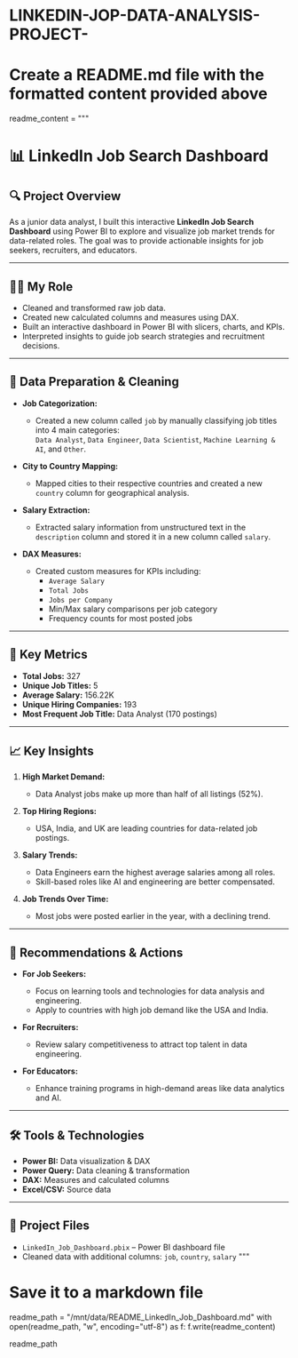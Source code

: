 # LINKEDIN-JOP-DATA-ANALYSIS-PROJECT-
# Create a README.md file with the formatted content provided above

readme_content = """
# 📊 LinkedIn Job Search Dashboard

## 🔍 Project Overview
As a junior data analyst, I built this interactive **LinkedIn Job Search Dashboard** using Power BI to explore and visualize job market trends for data-related roles. The goal was to provide actionable insights for job seekers, recruiters, and educators.

---

## 👩‍💻 My Role
- Cleaned and transformed raw job data.
- Created new calculated columns and measures using DAX.
- Built an interactive dashboard in Power BI with slicers, charts, and KPIs.
- Interpreted insights to guide job search strategies and recruitment decisions.

---

## 🧹 Data Preparation & Cleaning
- **Job Categorization:**  
  - Created a new column called `job` by manually classifying job titles into 4 main categories:  
    `Data Analyst`, `Data Engineer`, `Data Scientist`, `Machine Learning & AI`, and `Other`.

- **City to Country Mapping:**  
  - Mapped cities to their respective countries and created a new `country` column for geographical analysis.

- **Salary Extraction:**  
  - Extracted salary information from unstructured text in the `description` column and stored it in a new column called `salary`.

- **DAX Measures:**  
  - Created custom measures for KPIs including:  
    - `Average Salary`  
    - `Total Jobs`  
    - `Jobs per Company`  
    - Min/Max salary comparisons per job category  
    - Frequency counts for most posted jobs

---

## 📌 Key Metrics
- **Total Jobs:** 327  
- **Unique Job Titles:** 5  
- **Average Salary:** 156.22K  
- **Unique Hiring Companies:** 193  
- **Most Frequent Job Title:** Data Analyst (170 postings)

---

## 📈 Key Insights
1. **High Market Demand:**  
   - Data Analyst jobs make up more than half of all listings (52%).

2. **Top Hiring Regions:**  
   - USA, India, and UK are leading countries for data-related job postings.

3. **Salary Trends:**  
   - Data Engineers earn the highest average salaries among all roles.
   - Skill-based roles like AI and engineering are better compensated.

4. **Job Trends Over Time:**  
   - Most jobs were posted earlier in the year, with a declining trend.

---

## 🧭 Recommendations & Actions
- **For Job Seekers:**  
  - Focus on learning tools and technologies for data analysis and engineering.  
  - Apply to countries with high job demand like the USA and India.

- **For Recruiters:**  
  - Review salary competitiveness to attract top talent in data engineering.

- **For Educators:**  
  - Enhance training programs in high-demand areas like data analytics and AI.

---

## 🛠 Tools & Technologies
- **Power BI:** Data visualization & DAX
- **Power Query:** Data cleaning & transformation
- **DAX:** Measures and calculated columns
- **Excel/CSV:** Source data

---

## 📁 Project Files
- `LinkedIn_Job_Dashboard.pbix` – Power BI dashboard file
- Cleaned data with additional columns: `job`, `country`, `salary`
"""

# Save it to a markdown file
readme_path = "/mnt/data/README_LinkedIn_Job_Dashboard.md"
with open(readme_path, "w", encoding="utf-8") as f:
    f.write(readme_content)

readme_path
